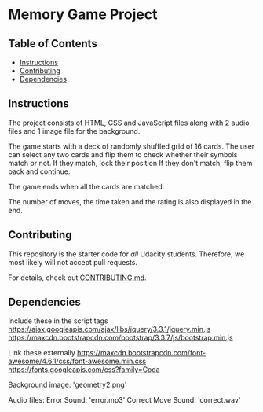 # Memory Game Project

## Table of Contents

* [Instructions](#instructions)
* [Contributing](#contributing)
* [Dependencies](#dependencies)

## Instructions

The project consists of HTML, CSS and JavaScript files along with 2 audio files and 1 image file for the background.

The game starts with a deck of randomly shuffled grid of 16 cards. The user can select any two cards and flip them to  check whether their symbols match or not.
If they match, lock their position
If they don't match, flip them back and continue.

The game ends when all the cards are matched.

The number of moves, the time taken and the rating is also displayed in the end.

## Contributing

This repository is the starter code for _all_ Udacity students. Therefore, we most likely will not accept pull requests.

For details, check out [CONTRIBUTING.md](CONTRIBUTING.md).

## Dependencies
Include these in the script tags
  https://ajax.googleapis.com/ajax/libs/jquery/3.3.1/jquery.min.js
  https://maxcdn.bootstrapcdn.com/bootstrap/3.3.7/js/bootstrap.min.js

Link these externally
  https://maxcdn.bootstrapcdn.com/font-awesome/4.6.1/css/font-awesome.min.css
  https://fonts.googleapis.com/css?family=Coda

Background image: 'geometry2.png'

Audio files:
 Error Sound: 'error.mp3'
 Correct Move Sound: 'correct.wav'
